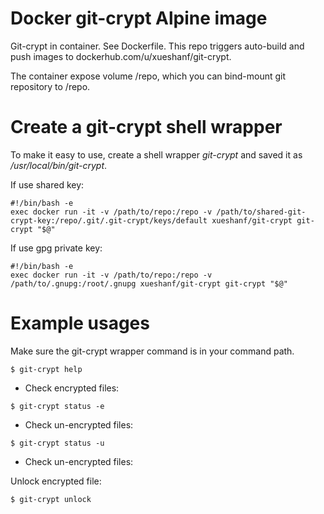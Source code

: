 Docker git-crypt Alpine image
=============================

Git-crypt in container. See Dockerfile.
This repo triggers auto-build and push images to dockerhub.com/u/xueshanf/git-crypt.

The container expose volume /repo, which you can bind-mount git repository to /repo.

Create a git-crypt shell wrapper
================================

To make it easy to use, create a shell wrapper *git-crypt* and saved it as */usr/local/bin/git-crypt*.

If use shared key:

```
#!/bin/bash -e
exec docker run -it -v /path/to/repo:/repo -v /path/to/shared-git-crypt-key:/repo/.git/.git-crypt/keys/default xueshanf/git-crypt git-crypt "$@"
```
If use gpg private key:

```
#!/bin/bash -e
exec docker run -it -v /path/to/repo:/repo -v /path/to/.gnupg:/root/.gnupg xueshanf/git-crypt git-crypt "$@"
```

Example usages
==============

Make sure the git-crypt wrapper command is in your command path.

```
$ git-crypt help
```

* Check encrypted files:

```
$ git-crypt status -e
```
* Check un-encrypted files:
```
$ git-crypt status -u
```
* Check un-encrypted files:

Unlock encrypted file:
```
$ git-crypt unlock
```

